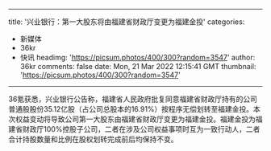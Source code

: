 
---
title: '兴业银行：第一大股东将由福建省财政厅变更为福建金投'
categories: 
 - 新媒体
 - 36kr
 - 快讯
headimg: 'https://picsum.photos/400/300?random=3547'
author: 36kr
comments: false
date: Mon, 21 Mar 2022 12:15:41 GMT
thumbnail: 'https://picsum.photos/400/300?random=3547'
---

<div>   
36氪获悉，兴业银行公告称，福建省人民政府批复同意福建省财政厅持有的公司普通股股份35.12亿股（占公司总股本的16.91%）按程序无偿划转至福建金投。本次权益变动将导致公司第一大股东由福建省财政厅变更为福建金投。福建金投为福建省财政厅100%控股子公司，二者在涉及公司权益事项时互为一致行动人，二者合计持股数量和比例在股权划转完成前后均保持不变。  
</div>
            
